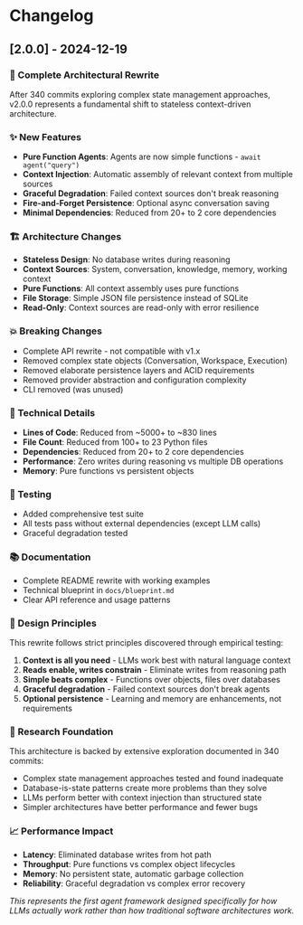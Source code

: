 # Changelog

## [2.0.0] - 2024-12-19

### 🚀 Complete Architectural Rewrite

After 340 commits exploring complex state management approaches, v2.0.0 represents a fundamental shift to stateless context-driven architecture.

### ✨ New Features

- **Pure Function Agents**: Agents are now simple functions - `await agent("query")`
- **Context Injection**: Automatic assembly of relevant context from multiple sources
- **Graceful Degradation**: Failed context sources don't break reasoning
- **Fire-and-Forget Persistence**: Optional async conversation saving
- **Minimal Dependencies**: Reduced from 20+ to 2 core dependencies

### 🏗️ Architecture Changes

- **Stateless Design**: No database writes during reasoning
- **Context Sources**: System, conversation, knowledge, memory, working context
- **Pure Functions**: All context assembly uses pure functions
- **File Storage**: Simple JSON file persistence instead of SQLite
- **Read-Only**: Context sources are read-only with error resilience

### 💥 Breaking Changes

- Complete API rewrite - not compatible with v1.x
- Removed complex state objects (Conversation, Workspace, Execution)
- Removed elaborate persistence layers and ACID requirements
- Removed provider abstraction and configuration complexity
- CLI removed (was unused)

### 🔧 Technical Details

- **Lines of Code**: Reduced from ~5000+ to ~830 lines
- **File Count**: Reduced from 100+ to 23 Python files
- **Dependencies**: Reduced from 20+ to 2 core dependencies
- **Performance**: Zero writes during reasoning vs multiple DB operations
- **Memory**: Pure functions vs persistent objects

### 🧪 Testing

- Added comprehensive test suite
- All tests pass without external dependencies (except LLM calls)
- Graceful degradation tested

### 📚 Documentation

- Complete README rewrite with working examples
- Technical blueprint in `docs/blueprint.md`
- Clear API reference and usage patterns

### 🎯 Design Principles

This rewrite follows strict principles discovered through empirical testing:

1. **Context is all you need** - LLMs work best with natural language context
2. **Reads enable, writes constrain** - Eliminate writes from reasoning path
3. **Simple beats complex** - Functions over objects, files over databases
4. **Graceful degradation** - Failed context sources don't break agents
5. **Optional persistence** - Learning and memory are enhancements, not requirements

### 🔬 Research Foundation

This architecture is backed by extensive exploration documented in 340 commits:
- Complex state management approaches tested and found inadequate
- Database-is-state patterns create more problems than they solve
- LLMs perform better with context injection than structured state
- Simpler architectures have better performance and fewer bugs

### 📈 Performance Impact

- **Latency**: Eliminated database writes from hot path
- **Throughput**: Pure functions vs complex object lifecycles
- **Memory**: No persistent state, automatic garbage collection
- **Reliability**: Graceful degradation vs complex error recovery

*This represents the first agent framework designed specifically for how LLMs actually work rather than how traditional software architectures work.*